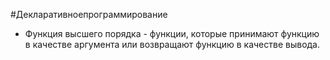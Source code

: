 #Декларативноепрограммирование 

* Функция высшего порядка - функции, которые принимают функцию в качестве аргумента или возвращают функцию в качестве вывода.